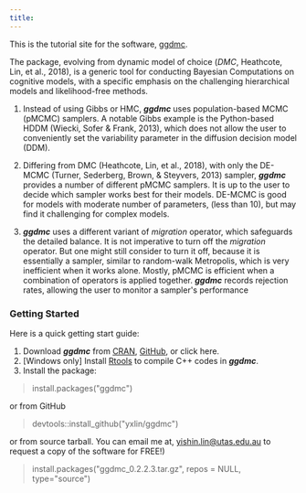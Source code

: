 ```yaml
---
title: 
---
```


This is the tutorial site for the software, [ggdmc](https://github.com/yxlin/ggdmc/).

The package, evolving from dynamic model of choice (_DMC_,
Heathcote, Lin, et al., 2018), is a generic tool for conducting Bayesian Computations on
cognitive models, with a specific emphasis on the challenging hierarchical models
and likelihood-free methods.

1. Instead of using Gibbs or HMC, **_ggdmc_** uses population-based MCMC (pMCMC) 
samplers. A notable Gibbs example is the Python-based 
HDDM (Wiecki, Sofer & Frank, 2013), which does not allow the user to 
conveniently set the variability parameter in the diffusion decision model (DDM). 

2. Differing from DMC (Heathcote, Lin, et al., 2018), with only the DE-MCMC 
(Turner, Sederberg, Brown, & Steyvers, 2013) sampler, **_ggdmc_** provides a number 
of different pMCMC samplers. It is up to the user to 
decide which sampler works best for their models. DE-MCMC is good for models
with moderate number of parameters, (less than 10), but may find it
challenging for complex models.

3. **_ggdmc_** uses a different variant of _migration_ operator, which safeguards
the detailed balance. It is not imperative to turn off the _migration_ operator. 
But one might still consider to turn it off, because it is essentially a 
sampler, similar to random-walk Metropolis, which is very inefficient when
it works alone.  Mostly, pMCMC is efficient when a combination of 
operators is applied together. **_ggdmc_** records rejection rates, allowing
the user to monitor a sampler's performance

### Getting Started

Here is a quick getting start guide:

1. Download **_ggdmc_** from [CRAN](https://cran.r-project.org/web/packages/ggdmc/index.html),
 [GitHub](https://github.com/yxlin/ggdmc), or click here.
2. [Windows only] Install [Rtools](https://cran.r-project.org/bin/windows/Rtools/) to compile
C++ codes in **_ggdmc_**.
3. Install the package:

> install.packages("ggdmc")

or from GitHub 

> devtools::install_github("yxlin/ggdmc")

or from source tarball. You can email me at, <yishin.lin@utas.edu.au>
to request a copy of the software for FREE!)

> install.packages("ggdmc_0.2.2.3.tar.gz", repos = NULL, type="source")

